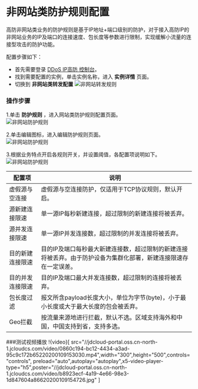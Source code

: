 # 非网站类防护规则配置
高防非网站类业务的防护规则是基于IP地址+端口级别的防护，对于接入高防IP的非网站业务的IP及端口的连接速度、包长度等参数进行限制，实现缓解小流量的连接型攻击的防护功能。

配置步骤如下：

- 首先需要登录 [DDoS IP高防 控制台](https://ip-anti-console.jdcloud.com/instancelist)。
- 找到需要配置的实例，单击实例名称，进入 **实例详情** 页面。
- 切换到 **非网站类转发配置** 
    ![非网站转发规则](../../../../../image/Advanced%20Anti-DDoS/net-service-protection-rule-03.png)

### 操作步骤

1.单击 **防护规则** ，进入网站类防护规则配置页面。</br>
    ![非网站防护规则](../../../../../image/Advanced%20Anti-DDoS/net-service-protection-rule-02.png)
    
2.单击编辑图标，进入编辑防护规则页面。</br>
    ![非网站防护规则](../../../../../image/Advanced%20Anti-DDoS/net-service-protection-rule-04.png)    
    
3.根据业务特点开启各规则开关，并设置阈值，各配置项说明如下。</br>
    ![非网站防护规则](../../../../../image/Advanced%20Anti-DDoS/net-service-protection-rule-05.png)    

|配置项             |说明 |
|----------------------|---------------|
|虚假源与空连接          |虚假源与空连接防护，仅适用于TCP协议规则，默认开启。|
|源新建连接限速          |单一源IP每秒新建连接，超过限制的新建连接将被丢弃。|
|源并发连接限速          |单一源IP并发连接数，超过限制的并发连接将被丢弃。|
|目的新建连接限速        |目的IP及端口每秒最大新建连接数，超过限制的新建连接将被丢弃。由于防护设备为集群化部署，新建连接限速存在一定误差。|
|目的并发连接限速        |目的IP及端口最大并发连接数，超过限制的连接将被丢弃。|
|包长度过滤              |报文所含payload长度大小，单位为字节(byte)，小于最小长度或大于最大长度的包会被丢弃。|
|Geo拦截                 |按流量来源地进行拦截，默认不选。区域支持海外和中国，中国支持到省，支持多选。|


###测试视频播放
!{video}[ src="//jdcloud-portal.oss.cn-north-1.jcloudcs.com/video/0860c194-bc12-4434-a3ad-95c9c172b65220200109153030.mp4",width="300",height="500",controls="controls", preload="auto",autoplay="autoplay",x5-video-player-type="h5",poster="//jdcloud-portal.oss.cn-north-1.jcloudcs.com/video/b8923ecf-4a19-4e66-98e3-1d847604a86620200109154726.jpg" ]
